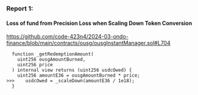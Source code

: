 ### Report 1:
#### Loss of fund from Precision Loss when Scaling Down Token Conversion
 
https://github.com/code-423n4/2024-03-ondo-finance/blob/main/contracts/ousg/ousgInstantManager.sol#L704
```solidity
  function _getRedemptionAmount(
    uint256 ousgAmountBurned,
    uint256 price
  ) internal view returns (uint256 usdcOwed) {
    uint256 amountE36 = ousgAmountBurned * price;
>>>    usdcOwed = _scaleDown(amountE36 / 1e18);
  }
```

